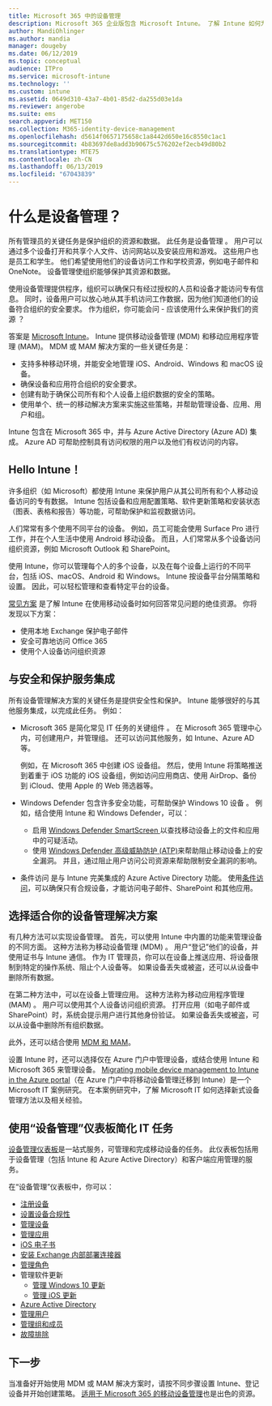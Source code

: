 ```yaml
---
title: Microsoft 365 中的设备管理
description: Microsoft 365 企业版包含 Microsoft Intune。 了解 Intune 如何为你的组织提供移动设备管理和移动应用程序管理。 阅读常见方案，并使用 Intune 在环境中部署 Microsoft 365。
author: MandiOhlinger
ms.author: mandia
manager: dougeby
ms.date: 06/12/2019
ms.topic: conceptual
audience: ITPro
ms.service: microsoft-intune
ms.technology: ''
ms.custom: intune
ms.assetid: 0649d310-43a7-4b01-85d2-da255d03e1da
ms.reviewer: angerobe
ms.suite: ems
search.appverid: MET150
ms.collection: M365-identity-device-management
ms.openlocfilehash: d5614f0657175658c1a8442d650e16c8550c1ac1
ms.sourcegitcommit: 4b83697de8add3b90675c576202ef2ecb49d80b2
ms.translationtype: MTE75
ms.contentlocale: zh-CN
ms.lasthandoff: 06/13/2019
ms.locfileid: "67043839"
---
```

# <a name="what-is-device-management"></a>什么是设备管理？ 

所有管理员的关键任务是保护组织的资源和数据。 此任务是设备管理  。 用户可以通过多个设备打开和共享个人文件、访问网站以及安装应用和游戏。 这些用户也是员工和学生。 他们希望使用他们的设备访问工作和学校资源，例如电子邮件和 OneNote。 设备管理使组织能够保护其资源和数据。 

使用设备管理提供程序，组织可以确保只有经过授权的人员和设备才能访问专有信息。 同时，设备用户可以放心地从其手机访问工作数据，因为他们知道他们的设备符合组织的安全要求。 作为组织，你可能会问 - 应该使用什么来保护我们的资源  ？

答案是 [Microsoft Intune](https://docs.microsoft.com/intune/introduction-intune)。 Intune 提供移动设备管理 (MDM) 和移动应用程序管理 (MAM)。 MDM 或 MAM 解决方案的一些关键任务是：

- 支持多种移动环境，并能安全地管理 iOS、Android、Windows 和 macOS 设备。
- 确保设备和应用符合组织的安全要求。
- 创建有助于确保公司所有和个人设备上组织数据的安全的策略。
- 使用单个、统一的移动解决方案来实施这些策略，并帮助管理设备、应用、用户和组。

Intune 包含在 Microsoft 365 中，并与 Azure Active Directory (Azure AD) 集成。 Azure AD 可帮助控制具有访问权限的用户以及他们有权访问的内容。

## <a name="hello-intune"></a>Hello Intune！
许多组织（如 Microsoft）都使用 Intune 来保护用户从其公司所有和个人移动设备访问的专有数据。 Intune 包括设备和应用配置策略、软件更新策略和安装状态（图表、表格和报告）等功能，可帮助保护和监视数据访问。

人们常常有多个使用不同平台的设备。 例如，员工可能会使用 Surface Pro 进行工作，并在个人生活中使用 Android 移动设备。 而且，人们常常从多个设备访问组织资源，例如 Microsoft Outlook 和 SharePoint。

使用 Intune，你可以管理每个人的多个设备，以及在每个设备上运行的不同平台，包括 iOS、macOS、Android 和 Windows。 Intune 按设备平台分隔策略和设置。 因此，可以轻松管理和查看特定平台的设备。

[常见方案](https://docs.microsoft.com/intune/common-scenarios)  是了解 Intune 在使用移动设备时如何回答常见问题的绝佳资源。 你将发现以下方案：  
- 使用本地 Exchange 保护电子邮件
- 安全可靠地访问 Office 365
- 使用个人设备访问组织资源

## <a name="integration-with-secure-and-protect-services"></a>与安全和保护服务集成
所有设备管理解决方案的关键任务是提供安全性和保护。 Intune 能够很好的与其他服务集成，以完成此任务。 例如：

- Microsoft 365 是简化常见 IT 任务的关键组件  。 在 Microsoft 365 管理中心内，可创建用户，并管理组。 还可以访问其他服务，如 Intune、Azure AD 等。 

  例如，在 Microsoft 365 中创建 iOS 设备组。 然后，使用 Intune 将策略推送到着重于 iOS 功能的 iOS 设备组，例如访问应用商店、使用 AirDrop、备份到 iCloud、使用 Apple 的 Web 筛选器等。

- Windows Defender 包含许多安全功能，可帮助保护 Windows 10 设备  。 例如，结合使用 Intune 和 Windows Defender，可以： 

    - 启用 [Windows Defender SmartScreen ](https://docs.microsoft.com/intune/endpoint-protection-windows-10) 以查找移动设备上的文件和应用中的可疑活动。 
    - 使用 [Windows Defender 高级威胁防护 (ATP)](https://docs.microsoft.com/intune/advanced-threat-protection)来帮助阻止移动设备上的安全漏洞。 并且，通过阻止用户访问公司资源来帮助限制安全漏洞的影响。

- 条件访问  是与 Intune 完美集成的 Azure Active Directory 功能。 使用[条件访问](https://docs.microsoft.com/intune/conditional-access)，可以确保只有合规设备，才能访问电子邮件、SharePoint 和其他应用。 

## <a name="choose-the-device-management-solution-thats-right-for-you"></a>选择适合你的设备管理解决方案

有几种方法可以实现设备管理。 首先，可以使用 Intune 中内置的功能来管理设备的不同方面。 这种方法称为移动设备管理 (MDM)  。 用户“登记”他们的设备，并使用证书与 Intune 通信。 作为 IT 管理员，你可以在设备上推送应用、将设备限制到特定的操作系统、阻止个人设备等。 如果设备丢失或被盗，还可以从设备中删除所有数据。 

在第二种方法中，可以在设备上管理应用。 这种方法称为移动应用程序管理 (MAM)  。 用户可以使用其个人设备访问组织资源。 打开应用（如电子邮件或 SharePoint）时，系统会提示用户进行其他身份验证。 如果设备丢失或被盗，可以从设备中删除所有组织数据。 

此外，还可以结合使用 [MDM 和 MAM](https://docs.microsoft.com/intune/byod-technology-decisions)。

设置 Intune 时，还可以选择仅在 Azure 门户中管理设备，或结合使用 Intune 和 Microsoft 365 来管理设备。 [Migrating mobile device management to Intune in the Azure portal](https://www.microsoft.com/itshowcase/Article/Content/1042/Migrating-mobile-device-management-to-Intune-in-the-Azure-portal)（在 Azure 门户中将移动设备管理迁移到 Intune）是一个 Microsoft IT 案例研究。 在本案例研究中，了解 Microsoft IT 如何选择新式设备管理方法以及相关经验。

## <a name="simplify-it-tasks-using-the-device-management-dashboard"></a>使用“设备管理”仪表板简化 IT 任务

[设备管理仪表板](https://devicemanagement.portal.azure.com/)是一站式服务，可管理和完成移动设备的任务。 此仪表板包括用于设备管理（包括 Intune 和 Azure Active Directory）和客户端应用管理的服务。 

在“设备管理”仪表板中，你可以：

- [注册设备](https://docs.microsoft.com/intune/device-enrollment)
- [设置设备合规性](https://docs.microsoft.com/intune/device-compliance-get-started)
- [管理设备](https://docs.microsoft.com/intune/device-management)
- [管理应用](https://docs.microsoft.com/intune/app-management)  
- [iOS 电子书](https://docs.microsoft.com/intune/vpp-ebooks-ios)  
- [安装 Exchange 内部部署连接器](https://docs.microsoft.com/intune/exchange-connector-install)  
- [管理角色](https://docs.microsoft.com/intune/role-based-access-control)  
- 管理软件更新
  - [管理 Windows 10 更新](https://docs.microsoft.com/intune/windows-update-for-business-configure)  
  - [管理 iOS 更新](https://docs.microsoft.com/intune/software-updates-ios)  
- [Azure Active Directory](https://docs.microsoft.com/azure/active-directory)  
- [管理用户](https://docs.microsoft.com/azure/active-directory/fundamentals/add-users-azure-active-directory)
- [管理组和成员](https://docs.microsoft.com/azure/active-directory/fundamentals/active-directory-manage-groups)
- [故障排除](https://docs.microsoft.com/intune/help-desk-operators)

## <a name="next-step"></a>下一步
当准备好开始使用 MDM 或 MAM 解决方案时，请按不同步骤设置 Intune、登记设备并开始创建策略。 [适用于 Microsoft 365 的移动设备管理](https://docs.microsoft.com/microsoft-365/enterprise/mobility-infrastructure)也是出色的资源。
